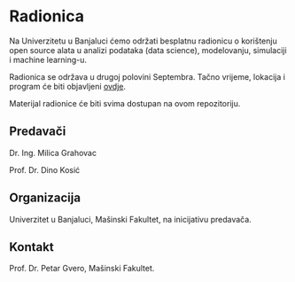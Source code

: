 # Radionica

Na Univerzitetu u Banjaluci ćemo održati besplatnu radionicu o korištenju open source alata u analizi podataka (data science), modelovanju, simulaciji i machine learning-u.

Radionica se održava u drugoj polovini Septembra. Tačno vrijeme, lokacija i program će biti objavljeni [ovdje](https://github.com/milicag/unibl_radionica/wiki/Program-radionice).

Materijal radionice će biti svima dostupan na ovom repozitoriju.

## Predavači

Dr. Ing. Milica Grahovac

Prof. Dr. Dino Kosić

## Organizacija

Univerzitet u Banjaluci, Mašinski Fakultet, na inicijativu predavača.

## Kontakt

Prof. Dr. Petar Gvero, Mašinski Fakultet.
